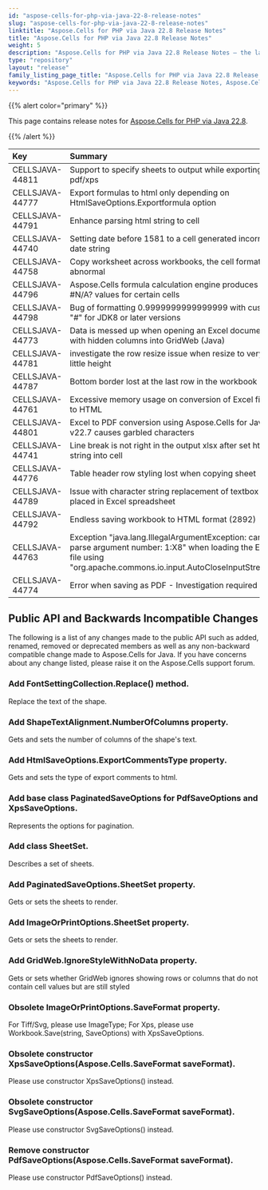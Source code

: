 ```yaml
---
id: "aspose-cells-for-php-via-java-22-8-release-notes"
slug: "aspose-cells-for-php-via-java-22-8-release-notes"
linktitle: "Aspose.Cells for PHP via Java 22.8 Release Notes"
title: "Aspose.Cells for PHP via Java 22.8 Release Notes"
weight: 5
description: "Aspose.Cells for PHP via Java 22.8 Release Notes – the latest enhancements, new features, and fixes."
type: "repository"
layout: "release"
family_listing_page_title: "Aspose.Cells for PHP via Java 22.8 Release Notes"
keywords: "Aspose.Cells for PHP via Java 22.8 Release Notes, Aspose.Cells for PHP via Java 22.8 updates and fixes"
---
```


{{% alert color="primary" %}}

This page contains release notes for [Aspose.Cells for PHP via Java 22.8](https://releases.aspose.com/cells/php/new-releases/aspose.cells-for-php-via-java-22.8/).

{{% /alert %}}

|**Key**|**Summary**|**Category**|
| :- | :- | :- |
|CELLSJAVA-44811|Support to specify sheets to output while exporting to pdf/xps|New Feature
|CELLSJAVA-44777|Export formulas to html only depending on HtmlSaveOptions.Exportformula option|Enhancement
|CELLSJAVA-44791|Enhance parsing html string to cell|Enhancement
|CELLSJAVA-44740|Setting date before 1581 to a cell generated incorrect date string|Bug
|CELLSJAVA-44758|Copy worksheet across workbooks, the cell format is abnormal|Bug
|CELLSJAVA-44796|Aspose.Cells formula calculation engine produces ?#N/A? values for certain cells|Bug
|CELLSJAVA-44798|Bug of formatting 0.9999999999999999 with custom "#" for JDK8 or later versions|Bug
|CELLSJAVA-44773|Data is messed up when opening an Excel document with hidden columns into GridWeb (Java)|Bug
|CELLSJAVA-44781|investigate the row resize issue when resize to  very little height|Bug
|CELLSJAVA-44787|Bottom border lost at the last row in the workbook|Bug
|CELLSJAVA-44761|Excessive memory usage on conversion of Excel file to HTML|Bug
|CELLSJAVA-44801|Excel to PDF conversion using Aspose.Cells for Java v22.7 causes garbled characters|Bug
|CELLSJAVA-44741|Line break is not right in the output xlsx after set html string into cell|Bug
|CELLSJAVA-44776|Table header row styling lost when copying sheet|Bug
|CELLSJAVA-44789|Issue with character string replacement of textbox placed in Excel spreadsheet|Bug
|CELLSJAVA-44792|Endless saving workbook to HTML format (2892) |Bug
|CELLSJAVA-44763|Exception "java.lang.IllegalArgumentException: can't parse argument number: 1:X8" when loading the Excel file using "org.apache.commons.io.input.AutoCloseInputStream"|Exception
|CELLSJAVA-44774|Error when saving as PDF - Investigation required|Exception

## **Public API and Backwards Incompatible Changes**

The following is a list of any changes made to the public API such as added, renamed, removed or deprecated members as well as any non-backward compatible change made to Aspose.Cells for Java. If you have concerns about any change listed, please raise it on the Aspose.Cells support forum.

### **Add FontSettingCollection.Replace() method.**

Replace the text of the shape.

### **Add ShapeTextAlignment.NumberOfColumns property.**

Gets and sets the number of columns of the shape's text.

### **Add HtmlSaveOptions.ExportCommentsType property.**

Gets and sets the type of export comments to html.

### **Add base class PaginatedSaveOptions for PdfSaveOptions and XpsSaveOptions.**

Represents the options for pagination.

### **Add class SheetSet.**

Describes a set of sheets.

### **Add PaginatedSaveOptions.SheetSet property.**

Gets or sets the sheets to render.

### **Add ImageOrPrintOptions.SheetSet property.**

Gets or sets the sheets to render.

### **Add GridWeb.IgnoreStyleWithNoData property.**

Gets or sets whether GridWeb ignores showing rows or columns that do not contain cell values but are still styled

### **Obsolete ImageOrPrintOptions.SaveFormat property.**

For Tiff/Svg, please use ImageType; For Xps, please use Workbook.Save(string, SaveOptions) with XpsSaveOptions.

### **Obsolete constructor XpsSaveOptions(Aspose.Cells.SaveFormat saveFormat).**

Please use constructor XpsSaveOptions() instead.

### **Obsolete constructor SvgSaveOptions(Aspose.Cells.SaveFormat saveFormat).**

Please use constructor SvgSaveOptions() instead.

### **Remove constructor PdfSaveOptions(Aspose.Cells.SaveFormat saveFormat).**

Please use constructor PdfSaveOptions() instead.
